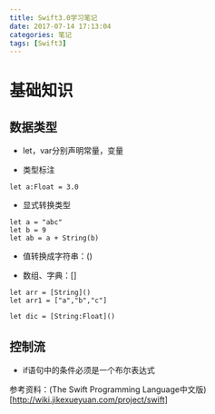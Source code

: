 ```yaml
---
title: Swift3.0学习笔记
date: 2017-07-14 17:13:04
categories: 笔记
tags: [Swift3]
---
```


# 基础知识
## 数据类型
* let，var分别声明常量，变量
<!--more-->
* 类型标注
```
let a:Float = 3.0
```

* 显式转换类型
```
let a = "abc"
let b = 9
let ab = a + String(b)
```

* 值转换成字符串：\()

* 数组、字典：[]
```
let arr = [String]()
let arr1 = ["a","b","c"]

let dic = [String:Float]()
```

## 控制流
* if语句中的条件必须是一个布尔表达式




参考资料：(The Swift Programming Language中文版)[http://wiki.jikexueyuan.com/project/swift]
